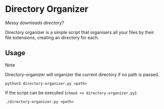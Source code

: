 # Directory Organizer

*Messy downloads directory?*

Directory organizer is a simple script that organisers all your files by their file extensions, creating an directory for each.

## Usage

> [!Note]
> Directory-organizer will organizer the current directory if no path is passed.

`python3 directory-organizer.py <path>`

If the script can be executed (`chmod +x directory-organizer.py`):

`./directory-organizer.py <path>`

